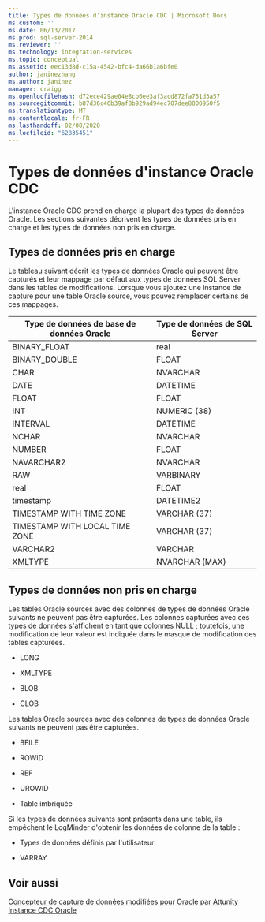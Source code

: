 ```yaml
---
title: Types de données d’instance Oracle CDC | Microsoft Docs
ms.custom: ''
ms.date: 06/13/2017
ms.prod: sql-server-2014
ms.reviewer: ''
ms.technology: integration-services
ms.topic: conceptual
ms.assetid: eec13d8d-c15a-4542-bfc4-da66b1a6bfe0
author: janinezhang
ms.author: janinez
manager: craigg
ms.openlocfilehash: d72ece429ae04e8cb6ee3af3acd872fa751d3a57
ms.sourcegitcommit: b87d36c46b39af8b929ad94ec707dee8800950f5
ms.translationtype: MT
ms.contentlocale: fr-FR
ms.lasthandoff: 02/08/2020
ms.locfileid: "62835451"
---
```

# <a name="oracle-cdc-instance-data-types"></a>Types de données d'instance Oracle CDC
  L'instance Oracle CDC prend en charge la plupart des types de données Oracle. Les sections suivantes décrivent les types de données pris en charge et les types de données non pris en charge.  
  
## <a name="supported-data-types"></a>Types de données pris en charge  
 Le tableau suivant décrit les types de données Oracle qui peuvent être capturés et leur mappage par défaut aux types de données SQL Server dans les tables de modifications. Lorsque vous ajoutez une instance de capture pour une table Oracle source, vous pouvez remplacer certains de ces mappages.  
  
|Type de données de base de données Oracle|Type de données de SQL Server|  
|-------------------------------|--------------------------|  
|BINARY_FLOAT|real|  
|BINARY_DOUBLE|FLOAT|  
|CHAR|NVARCHAR|  
|DATE|DATETIME|  
|FLOAT|FLOAT|  
|INT|NUMERIC (38)|  
|INTERVAL|DATETIME|  
|NCHAR|NVARCHAR|  
|NUMBER|FLOAT|  
|NAVARCHAR2|NVARCHAR|  
|RAW|VARBINARY|  
|real|FLOAT|  
|timestamp|DATETIME2|  
|TIMESTAMP WITH TIME ZONE|VARCHAR (37)|  
|TIMESTAMP WITH LOCAL TIME ZONE|VARCHAR (37)|  
|VARCHAR2|VARCHAR|  
|XMLTYPE|NVARCHAR (MAX)|  
  
## <a name="non-supported-data-types"></a>Types de données non pris en charge  
 Les tables Oracle sources avec des colonnes de types de données Oracle suivants ne peuvent pas être capturées. Les colonnes capturées avec ces types de données s'affichent en tant que colonnes NULL ; toutefois, une modification de leur valeur est indiquée dans le masque de modification des tables capturées.  
  
-   LONG  
  
-   XMLTYPE  
  
-   BLOB  
  
-   CLOB  
  
 Les tables Oracle sources avec des colonnes de types de données Oracle suivants ne peuvent pas être capturées.  
  
-   BFILE  
  
-   ROWID  
  
-   REF  
  
-   UROWID  
  
-   Table imbriquée  
  
 Si les types de données suivants sont présents dans une table, ils empêchent le LogMinder d'obtenir les données de colonne de la table :  
  
-   Types de données définis par l'utilisateur  
  
-   VARRAY  
  
## <a name="see-also"></a>Voir aussi  
 [Concepteur de capture de données modifiées pour Oracle par Attunity](change-data-capture-designer-for-oracle-by-attunity.md)   
 [Instance CDC Oracle](the-oracle-cdc-instance.md)  
  
  
